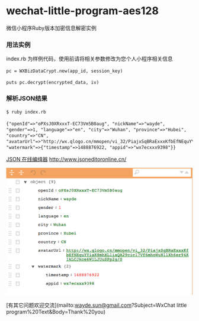 # wechat-little-program-aes128
微信小程序Ruby版本加密信息解密实例

### 用法实例

index.rb 为样例代码，使用前请将相关参数修改为您个人小程序相关信息

`pc = WXBizDataCrypt.new(app_id, session_key)`

`puts pc.decrypt(encrypted_data, iv)`

### 解析JSON结果

```
$ ruby index.rb

{"openId"=>"oPXsJ0XRxxxT-EC73Vm5B0aug", "nickName"=>"wayde", "gender"=>1, "language"=>"en", "city"=>"Wuhan", "province"=>"Hubei", "country"=>"CN", "avatarUrl"=>"http://wx.qlogo.cn/mmopen/vi_32/PiajxSqBRaExxxKfbEfNEquYYiaK8mhXLliaQA29cicl7Vf6mhoWuNllXh6er94K1kLCJkce6W1LJUuSPp2g/0", "watermark"=>{"timestamp"=>1488876922, "appid"=>"wx7ecxxx9398"}}
```

[JSON 在线编缉器](http://www.jsoneditoronline.cn/)
http://www.jsoneditoronline.cn/

![JSON](./json.png)

[有其它问题欢迎交流](mailto:wayde.sun@gmail.com?Subject=WxChat little program%20Text&Body=Thank%20you)
